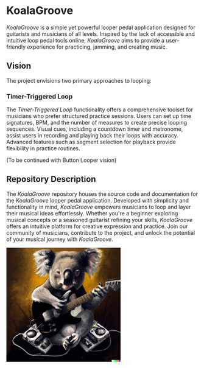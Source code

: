 # KoalaGroove

*KoalaGroove* is a simple yet powerful looper pedal application designed for guitarists and musicians of all levels. Inspired by the lack of accessible and intuitive loop pedal tools online, *KoalaGroove* aims to provide a user-friendly experience for practicing, jamming, and creating music.

## Vision

The project envisions two primary approaches to looping:

### Timer-Triggered Loop

The *Timer-Triggered Loop* functionality offers a comprehensive toolset for musicians who prefer structured practice sessions. Users can set up time signatures, BPM, and the number of measures to create precise looping sequences. Visual cues, including a countdown timer and metronome, assist users in recording and playing back their loops with accuracy. Advanced features such as segment selection for playback provide flexibility in practice routines.

(To be continued with Button Looper vision)

## Repository Description

The *KoalaGroove* repository houses the source code and documentation for the *KoalaGroove* looper pedal application. Developed with simplicity and functionality in mind, *KoalaGroove* empowers musicians to loop and layer their musical ideas effortlessly. Whether you're a beginner exploring musical concepts or a seasoned guitarist refining your skills, *KoalaGroove* offers an intuitive platform for creative expression and practice. Join our community of musicians, contribute to the project, and unlock the potential of your musical journey with *KoalaGroove*.


<img src="koala_images/koala2.png" alt="KoalaGroove Logo" width="300" height="300">

